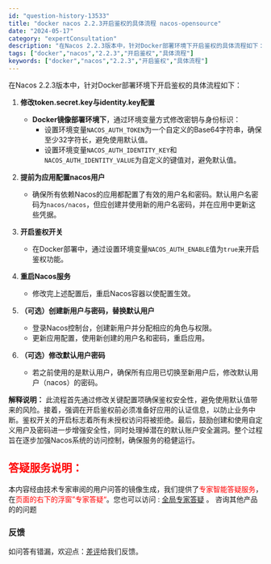 ```yaml
---
id: "question-history-13533"
title: "docker nacos 2.2.3开启鉴权的具体流程 nacos-opensource"
date: "2024-05-17"
category: "expertConsultation"
description: "在Nacos 2.2.3版本中，针对Docker部署环境下开启鉴权的具体流程如下：1. **修改token.secret.key与identity.key配置**   - **Docker镜像部署环境下**，通过环境变量方式修改密钥与身份标识：     - 设置环境变量`NACOS_AUTH_TOK"
tags: ["docker","nacos","2.2.3","开启鉴权","具体流程"]
keywords: ["docker","nacos","2.2.3","开启鉴权","具体流程"]
---
```


在Nacos 2.2.3版本中，针对Docker部署环境下开启鉴权的具体流程如下：

1. **修改token.secret.key与identity.key配置**
   - **Docker镜像部署环境下**，通过环境变量方式修改密钥与身份标识：
     - 设置环境变量`NACOS_AUTH_TOKEN`为一个自定义的Base64字符串，确保至少32字符长，避免使用默认值。
     - 设置环境变量`NACOS_AUTH_IDENTITY_KEY`和`NACOS_AUTH_IDENTITY_VALUE`为自定义的键值对，避免默认值。

2. **提前为应用配置nacos用户**
   - 确保所有依赖Nacos的应用都配置了有效的用户名和密码。默认用户名密码为`nacos/nacos`，但应创建并使用新的用户名密码，并在应用中更新这些凭据。

3. **开启鉴权开关**
   - 在Docker部署中，通过设置环境变量`NACOS_AUTH_ENABLE`值为`true`来开启鉴权功能。

4. **重启Nacos服务**
   - 修改完上述配置后，重启Nacos容器以使配置生效。

5. **（可选）创建新用户与密码，替换默认用户**
   - 登录Nacos控制台，创建新用户并分配相应的角色与权限。
   - 更新应用配置，使用新创建的用户名和密码，重启应用。

6. **（可选）修改默认用户密码**
   - 若之前使用的是默认用户，确保所有应用已切换至新用户后，修改默认用户（nacos）的密码。

**解释说明：**
此流程首先通过修改关键配置项确保鉴权安全性，避免使用默认值带来的风险。接着，强调在开启鉴权前必须准备好应用的认证信息，以防止业务中断。鉴权开关的开启标志着所有未授权访问将被拒绝。最后，鼓励创建和使用自定义用户及密码进一步增强安全性，同时处理掉潜在的默认账户安全漏洞。整个过程旨在逐步加强Nacos系统的访问控制，确保服务的稳健运行。
## <font color="#FF0000">答疑服务说明：</font> 

本内容经由技术专家审阅的用户问答的镜像生成，我们提供了<font color="#FF0000">专家智能答疑服务</font>，在<font color="#FF0000">页面的右下的浮窗”专家答疑“</font>。您也可以访问 : [全局专家答疑](https://opensource.alibaba.com/chatBot) 。 咨询其他产品的的问题

### 反馈
如问答有错漏，欢迎点：[差评](https://ai.nacos.io/user/feedbackByEnhancerGradePOJOID?enhancerGradePOJOId=13917)给我们反馈。
